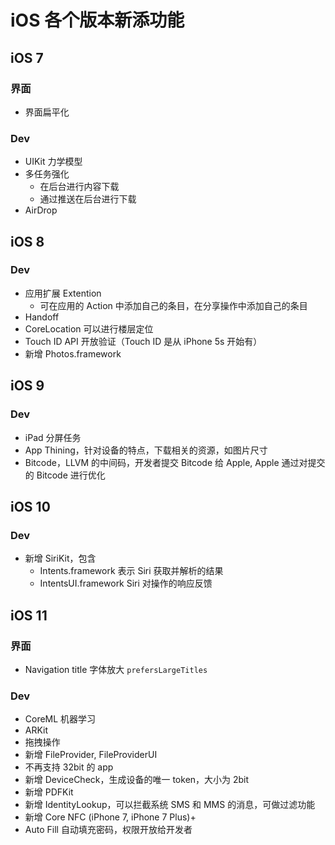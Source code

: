 # iOS 各个版本新添功能

## iOS 7

### 界面

- 界面扁平化

### Dev

- UIKit 力学模型
- 多任务强化
	- 在后台进行内容下载
	- 通过推送在后台进行下载
- AirDrop

## iOS 8

### Dev

- 应用扩展 Extention
	- 可在应用的 Action 中添加自己的条目，在分享操作中添加自己的条目
- Handoff
- CoreLocation 可以进行楼层定位
- Touch ID API 开放验证（Touch ID 是从 iPhone 5s 开始有）
- 新增 Photos.framework

## iOS 9

### Dev

- iPad 分屏任务
- App Thining，针对设备的特点，下载相关的资源，如图片尺寸
- Bitcode，LLVM 的中间码，开发者提交 Bitcode 给 Apple, Apple 通过对提交的 Bitcode 进行优化

## iOS 10

### Dev

- 新增 SiriKit，包含
	- Intents.framework 表示 Siri 获取并解析的结果
	- IntentsUI.framework Siri 对操作的响应反馈

## iOS 11

### 界面

- Navigation title 字体放大 `prefersLargeTitles`

### Dev

- CoreML 机器学习
- ARKit 
- 拖拽操作
- 新增 FileProvider, FileProviderUI
- 不再支持 32bit 的 app
- 新增 DeviceCheck，生成设备的唯一 token，大小为 2bit
- 新增 PDFKit
- 新增 IdentityLookup，可以拦截系统 SMS 和 MMS 的消息，可做过滤功能
- 新增 Core NFC (iPhone 7, iPhone 7 Plus)+
- Auto Fill 自动填充密码，权限开放给开发者


